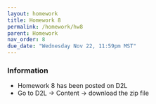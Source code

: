 ```yaml
---
layout: homework
title: Homework 8
permalink: /homework/hw8
parent: Homework
nav_order: 8
due_date: "Wednesday Nov 22, 11:59pm MST"
---
```


### Information
* Homework 8 has been posted on D2L
* Go to D2L -> Content -> download the zip file


